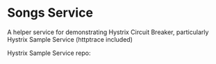 # Songs Service

A helper service for demonstrating Hystrix Circuit Breaker, particularly Hystrix Sample Service
(httptrace included)

Hystrix Sample Service repo:
